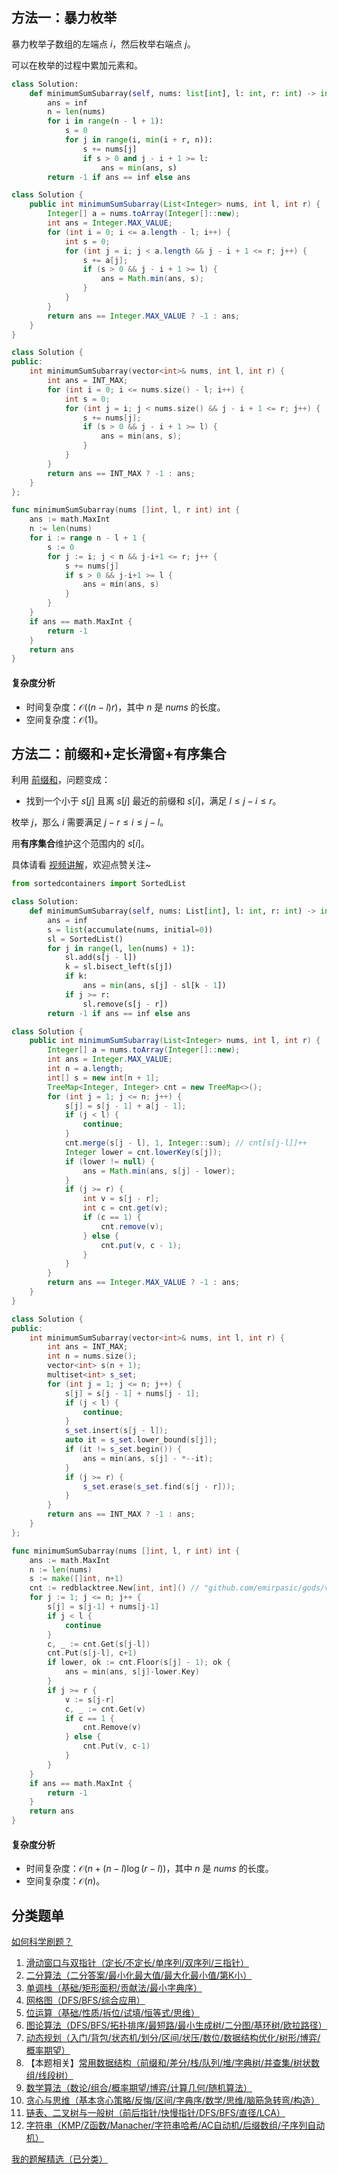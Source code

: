 ## 方法一：暴力枚举

暴力枚举子数组的左端点 $i$，然后枚举右端点 $j$。

可以在枚举的过程中累加元素和。

```py [sol-Python3]
class Solution:
    def minimumSumSubarray(self, nums: list[int], l: int, r: int) -> int:
        ans = inf
        n = len(nums)
        for i in range(n - l + 1):
            s = 0
            for j in range(i, min(i + r, n)):
                s += nums[j]
                if s > 0 and j - i + 1 >= l:
                    ans = min(ans, s)
        return -1 if ans == inf else ans
```

```java [sol-Java]
class Solution {
    public int minimumSumSubarray(List<Integer> nums, int l, int r) {
        Integer[] a = nums.toArray(Integer[]::new);
        int ans = Integer.MAX_VALUE;
        for (int i = 0; i <= a.length - l; i++) {
            int s = 0;
            for (int j = i; j < a.length && j - i + 1 <= r; j++) {
                s += a[j];
                if (s > 0 && j - i + 1 >= l) {
                    ans = Math.min(ans, s);
                }
            }
        }
        return ans == Integer.MAX_VALUE ? -1 : ans;
    }
}
```

```cpp [sol-C++]
class Solution {
public:
    int minimumSumSubarray(vector<int>& nums, int l, int r) {
        int ans = INT_MAX;
        for (int i = 0; i <= nums.size() - l; i++) {
            int s = 0;
            for (int j = i; j < nums.size() && j - i + 1 <= r; j++) {
                s += nums[j];
                if (s > 0 && j - i + 1 >= l) {
                    ans = min(ans, s);
                }
            }
        }
        return ans == INT_MAX ? -1 : ans;
    }
};
```

```go [sol-Go]
func minimumSumSubarray(nums []int, l, r int) int {
	ans := math.MaxInt
	n := len(nums)
	for i := range n - l + 1 {
		s := 0
		for j := i; j < n && j-i+1 <= r; j++ {
			s += nums[j]
			if s > 0 && j-i+1 >= l {
				ans = min(ans, s)
			}
		}
	}
	if ans == math.MaxInt {
		return -1
	}
	return ans
}
```

#### 复杂度分析

- 时间复杂度：$\mathcal{O}((n-l)r)$，其中 $n$ 是 $\textit{nums}$ 的长度。
- 空间复杂度：$\mathcal{O}(1)$。

## 方法二：前缀和+定长滑窗+有序集合

利用 [前缀和](https://leetcode.cn/problems/range-sum-query-immutable/solution/qian-zhui-he-ji-qi-kuo-zhan-fu-ti-dan-py-vaar/)，问题变成：

- 找到一个小于 $s[j]$ 且离 $s[j]$ 最近的前缀和 $s[i]$，满足 $l\le j-i\le r$。

枚举 $j$，那么 $i$ 需要满足 $j-r\le i\le j-l$。

用**有序集合**维护这个范围内的 $s[i]$。

具体请看 [视频讲解](https://www.bilibili.com/video/BV1fFB4YGEZY/?t=3m47s)，欢迎点赞关注~

```py [sol-Python3]
from sortedcontainers import SortedList

class Solution:
    def minimumSumSubarray(self, nums: List[int], l: int, r: int) -> int:
        ans = inf
        s = list(accumulate(nums, initial=0))
        sl = SortedList()
        for j in range(l, len(nums) + 1):
            sl.add(s[j - l])
            k = sl.bisect_left(s[j])
            if k:
                ans = min(ans, s[j] - sl[k - 1])
            if j >= r:
                sl.remove(s[j - r])
        return -1 if ans == inf else ans
```

```java [sol-Java]
class Solution {
    public int minimumSumSubarray(List<Integer> nums, int l, int r) {
        Integer[] a = nums.toArray(Integer[]::new);
        int ans = Integer.MAX_VALUE;
        int n = a.length;
        int[] s = new int[n + 1];
        TreeMap<Integer, Integer> cnt = new TreeMap<>();
        for (int j = 1; j <= n; j++) {
            s[j] = s[j - 1] + a[j - 1];
            if (j < l) {
                continue;
            }
            cnt.merge(s[j - l], 1, Integer::sum); // cnt[s[j-l]]++
            Integer lower = cnt.lowerKey(s[j]);
            if (lower != null) {
                ans = Math.min(ans, s[j] - lower);
            }
            if (j >= r) {
                int v = s[j - r];
                int c = cnt.get(v);
                if (c == 1) {
                    cnt.remove(v);
                } else {
                    cnt.put(v, c - 1);
                }
            }
        }
        return ans == Integer.MAX_VALUE ? -1 : ans;
    }
}
```

```cpp [sol-C++]
class Solution {
public:
    int minimumSumSubarray(vector<int>& nums, int l, int r) {
        int ans = INT_MAX;
        int n = nums.size();
        vector<int> s(n + 1);
        multiset<int> s_set;
        for (int j = 1; j <= n; j++) {
            s[j] = s[j - 1] + nums[j - 1];
            if (j < l) {
                continue;
            }
            s_set.insert(s[j - l]);
            auto it = s_set.lower_bound(s[j]);
            if (it != s_set.begin()) {
                ans = min(ans, s[j] - *--it);
            }
            if (j >= r) {
                s_set.erase(s_set.find(s[j - r]));
            }
        }
        return ans == INT_MAX ? -1 : ans;
    }
};
```

```go [sol-Go]
func minimumSumSubarray(nums []int, l, r int) int {
	ans := math.MaxInt
	n := len(nums)
	s := make([]int, n+1)
	cnt := redblacktree.New[int, int]() // "github.com/emirpasic/gods/v2/trees/redblacktree"
	for j := 1; j <= n; j++ {
		s[j] = s[j-1] + nums[j-1]
		if j < l {
			continue
		}
		c, _ := cnt.Get(s[j-l])
		cnt.Put(s[j-l], c+1)
		if lower, ok := cnt.Floor(s[j] - 1); ok {
			ans = min(ans, s[j]-lower.Key)
		}
		if j >= r {
			v := s[j-r]
			c, _ := cnt.Get(v)
			if c == 1 {
				cnt.Remove(v)
			} else {
				cnt.Put(v, c-1)
			}
		}
	}
	if ans == math.MaxInt {
		return -1
	}
	return ans
}
```

#### 复杂度分析

- 时间复杂度：$\mathcal{O}(n + (n-l)\log (r-l))$，其中 $n$ 是 $\textit{nums}$ 的长度。
- 空间复杂度：$\mathcal{O}(n)$。

## 分类题单

[如何科学刷题？](https://leetcode.cn/circle/discuss/RvFUtj/)

1. [滑动窗口与双指针（定长/不定长/单序列/双序列/三指针）](https://leetcode.cn/circle/discuss/0viNMK/)
2. [二分算法（二分答案/最小化最大值/最大化最小值/第K小）](https://leetcode.cn/circle/discuss/SqopEo/)
3. [单调栈（基础/矩形面积/贡献法/最小字典序）](https://leetcode.cn/circle/discuss/9oZFK9/)
4. [网格图（DFS/BFS/综合应用）](https://leetcode.cn/circle/discuss/YiXPXW/)
5. [位运算（基础/性质/拆位/试填/恒等式/思维）](https://leetcode.cn/circle/discuss/dHn9Vk/)
6. [图论算法（DFS/BFS/拓扑排序/最短路/最小生成树/二分图/基环树/欧拉路径）](https://leetcode.cn/circle/discuss/01LUak/)
7. [动态规划（入门/背包/状态机/划分/区间/状压/数位/数据结构优化/树形/博弈/概率期望）](https://leetcode.cn/circle/discuss/tXLS3i/)
8. 【本题相关】[常用数据结构（前缀和/差分/栈/队列/堆/字典树/并查集/树状数组/线段树）](https://leetcode.cn/circle/discuss/mOr1u6/)
9. [数学算法（数论/组合/概率期望/博弈/计算几何/随机算法）](https://leetcode.cn/circle/discuss/IYT3ss/)
10. [贪心与思维（基本贪心策略/反悔/区间/字典序/数学/思维/脑筋急转弯/构造）](https://leetcode.cn/circle/discuss/g6KTKL/)
11. [链表、二叉树与一般树（前后指针/快慢指针/DFS/BFS/直径/LCA）](https://leetcode.cn/circle/discuss/K0n2gO/)
12. [字符串（KMP/Z函数/Manacher/字符串哈希/AC自动机/后缀数组/子序列自动机）](https://leetcode.cn/circle/discuss/SJFwQI/)

[我的题解精选（已分类）](https://github.com/EndlessCheng/codeforces-go/blob/master/leetcode/SOLUTIONS.md)
